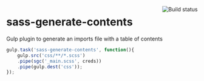 <a href="https://travis-ci.org/andrewbrandwood/sass-generate-contents"><img align="right" src="https://travis-ci.org/andrewbrandwood/sass-generate-contents.svg?branch=master" alt="Build status" /></a>

# sass-generate-contents
Gulp plugin to generate an imports file with a  table of contents

```javascript
gulp.task('sass-generate-contents', function(){
	gulp.src('css/**/*.scss')
	.pipe(sgc('_main.scss', creds))
	.pipe(gulp.dest('css'));
});
```
